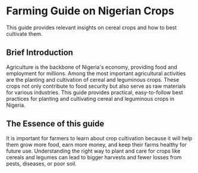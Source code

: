 # Farming Guide on Nigerian Crops

This guide provides relevant insights on cereal crops and how to best cultivate them.

## Brief Introduction 
Agriculture is the backbone of Nigeria's economy, providing food and employment for millions. Among the most important agricultural activities are the planting and cultivation of cereal and leguminous crops. These crops not only contribute to food security but also serve as raw materials for various industries. This guide provides practical, easy-to-follow best practices for planting and cultivating cereal and leguminous crops in Nigeria.

## The Essence of this guide
It is important for farmers to learn about crop cultivation because it will help them grow more food, earn more money, and keep their farms healthy for future use. Understanding the right way to plant and care for crops like cereals and legumes can lead to bigger harvests and fewer losses from pests, diseases, or poor soil. 